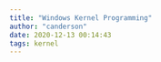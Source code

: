 ```yaml
---
title: "Windows Kernel Programming"
author: "canderson"
date: 2020-12-13 00:14:43
tags: kernel
---
```


